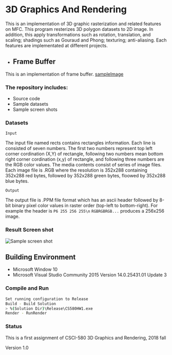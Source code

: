 # 3D Graphics And Rendering

This is an implementation of 3D graphic rasterization and related features on MFC. This program resterizes 3D polygon datasets to 2D image. In addition, this apply transformations such as rotation, translation, and scaling; shadings such as Gouraud and Phong; texturing; anti-aliasing. Each features are implementated at different projects. 

* ## Frame Buffer

This is an implementation of frame buffer.
[sampleImage](01_FrameBuffer/screenshot.png)

### The repository includes:
* Source code
* Sample datasets
* Sample screen shots

### Datasets

```Input```

The input file named rects contains rectangles information. Each line is consisted of seven numbers. The first two numbers represent top left corner cordination (X,Y) of rectangle, following two numbers mean bottom right corner cordination (x,y) of rectangle, and following three numbers are the RGB color values. The media contents consist of series of image files. Each image file is .RGB where the resolution is 352x288 containing 352x288 red bytes, followed by 352x288 green bytes, floowed by 352x288 blue bytes.

```Output```

The output file is .PPM file format which has an ascii header followed by 8-bit binary pixel color values in raster order (top-left to bottom-right). For example the header is `P6 255 256 255\n` `RGBRGBRGB...` produces a 256x256 image.


### Result Screen shot
![Sample screen shot](screenshot.png)


## Building Environment
* Microsoft Window 10
* Microsoft Visual Studio Community 2015 Version 14.0.25431.01 Update 3


### Compile and Run
```bash
Set running configuration to Release
Build - Build Solution
> %(Solution Dir)\Release\CS580HW1.exe
Render - RunRender
```


### Status

This is a first assignment of CSCI-580 3D Graphics and Rendering, 2018 fall

Version 1.0

